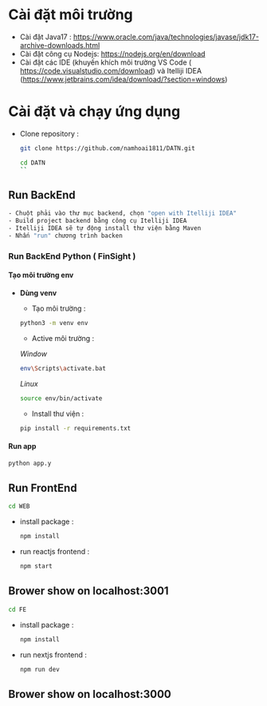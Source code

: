 # Cài đặt môi trường
- Cài đặt Java17 : https://www.oracle.com/java/technologies/javase/jdk17-archive-downloads.html
- Cài đặt công cụ Nodejs: https://nodejs.org/en/download
- Cài đặt các IDE (khuyến khích môi trường VS Code ( https://code.visualstudio.com/download) và Itelliji IDEA (https://www.jetbrains.com/idea/download/?section=windows)
# Cài đặt và chạy ứng dụng
- Clone repository :
  	```sh
  git clone https://github.com/namhoai1811/DATN.git
  	```
    ```sh
  cd DATN
	``
## Run BackEnd
```sh
- Chuột phải vào thư mục backend, chọn "open with Itelliji IDEA"
- Build project backend bằng công cụ Itelliji IDEA
- Itelliji IDEA sẽ tự động install thư viện bằng Maven
- Nhấn "run" chương trình backen
```
### Run BackEnd Python ( FinSight )
#### Tạo môi trường env
- **Dùng venv** 
  - Tạo môi trường :
  ```sh
  python3 -m venv env
  ```
  - Active môi trường :
  
  *Window*
  ```sh
  env\Scripts\activate.bat
  ```
  *Linux*
  ```sh
  source env/bin/activate
  ```
  - Install thư viện :
  ```sh
  pip install -r requirements.txt
  ```
#### Run app
```sh
python app.y
```

## Run FrontEnd
```sh
cd WEB
```

- install package :
	```sh
	npm install
	```
- run reactjs frontend :
  	```sh
	npm start 
	```
## Brower show on localhost:3001

```sh
cd FE
```

- install package :
	```sh
	npm install
	```
- run nextjs frontend :
  	```sh
	npm run dev 
	```
## Brower show on localhost:3000
